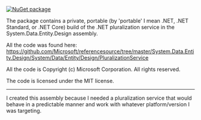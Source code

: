 [![NuGet package](https://img.shields.io/nuget/v/CG.Pluralization.svg)](https://nuget.org/packages/CG.Pluralization)

The package contains a private, portable (by 'portable' I mean .NET, .NET Standard, or .NET Core) build of the .NET pluralization service in the System.Data.Entity.Design assembly.

All the code was found here: https://github.com/Microsoft/referencesource/tree/master/System.Data.Entity.Design/System/Data/Entity/Design/PluralizationService

All the code is Copyright (c) Microsoft Corporation.  All rights reserved. 

The code is licensed under the MIT license.

---

I created this assembly because I needed a pluralization service that would behave in a predictable manner and work with whatever platform/version I was targeting.

